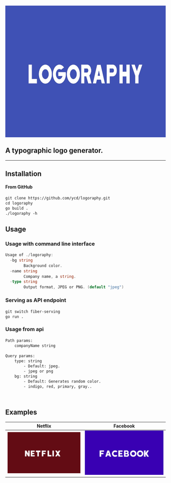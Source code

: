 

<p align="center"><img src="/examples/logoraphy.jpeg" align="center" width="736" height="413"></div>

## A typographic logo generator.
------

## Installation

#### From GitHub

```
git clone https://github.com/ycd/logoraphy.git
cd logoraphy
go build .
./logoraphy -h
```

## Usage

### Usage with command line interface

```go
Usage of ./logoraphy:
  -bg string
        Background color.
  -name string
        Company name, a string.
  -type string
        Output format, JPEG or PNG. (default "jpeg")
```

### Serving as API endpoint

```golang
git switch fiber-serving
go run .
```

### Usage from api

```golang
Path params:
    companyName string

Query params:
    type: string
        - Default: jpeg.
        - jpeg or png
    bg: string
        - Default: Generates random color.
        - indigo, red, primary, gray..
    
   
```
## Examples

Netflix              |  Facebook
:-------------------------:|:-------------------------:
![](/examples/netflix.jpeg)  |  ![](/examples/facebook.jpeg)
